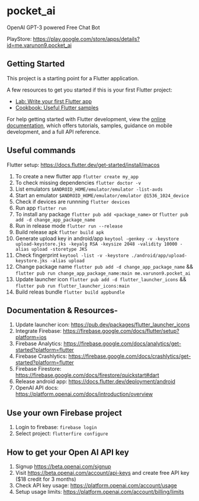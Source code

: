 # pocket_ai

OpenAI GPT-3 powered Free Chat Bot

PlayStore: https://play.google.com/store/apps/details?id=me.varunon9.pocket_ai

## Getting Started

This project is a starting point for a Flutter application.

A few resources to get you started if this is your first Flutter project:

- [Lab: Write your first Flutter app](https://docs.flutter.dev/get-started/codelab)
- [Cookbook: Useful Flutter samples](https://docs.flutter.dev/cookbook)

For help getting started with Flutter development, view the
[online documentation](https://docs.flutter.dev/), which offers tutorials,
samples, guidance on mobile development, and a full API reference.

## Useful commands

Flutter setup: https://docs.flutter.dev/get-started/install/macos

1. To create a new flutter app `flutter create my_app`
2. To check missing dependencies `flutter doctor -v`
3. List emulators `$ANDROID_HOME/emulator/emulator -list-avds`
4. Start an emulator `$ANDROID_HOME/emulator/emulator @1536_1024_device`
5. Check if devices are runnning `flutter devices`
6. Run app `flutter run`
7. To install any package `flutter pub add <package_name>` or `flutter pub add -d change_app_package_name`
8. Run in release mode `flutter run --release`
9. Build release apk `flutter build apk`
10. Generate upload key in android/app `keytool -genkey -v -keystore upload-keystore.jks -keyalg RSA -keysize 2048 -validity 10000 -alias upload -storetype JKS`
11. Check fingerprint `keytool -list -v -keystore ./android/app/upload-keystore.jks -alias upload`
12. Change package name `flutter pub add -d change_app_package_name` && `flutter pub run change_app_package_name:main me.varunon9.pocket_ai`
13. Update launcher icon `flutter pub add -d flutter_launcher_icons` && `flutter pub run flutter_launcher_icons:main`
14. Build releas bundle `flutter build appbundle`

## Documentation & Resources-

1. Update launcher icon: https://pub.dev/packages/flutter_launcher_icons
2. Integrate Firebase: https://firebase.google.com/docs/flutter/setup?platform=ios
3. Firebase Analytics: https://firebase.google.com/docs/analytics/get-started?platform=flutter
4. Firebase Crashlytics: https://firebase.google.com/docs/crashlytics/get-started?platform=flutter
5. Firebase Firestore: https://firebase.google.com/docs/firestore/quickstart#dart
6. Release android app: https://docs.flutter.dev/deployment/android
7. OpenAI API docs: https://platform.openai.com/docs/introduction/overview

## Use your own Firebase project

1. Login to firebase: `firebase login`
2. Select project: `flutterfire configure`

## How to get your Open AI API key

1. Signup https://beta.openai.com/signup
2. Visit https://beta.openai.com/account/api-keys and create free API key ($18 credit for 3 months)
3. Check API key usage: https://platform.openai.com/account/usage
4. Setup usage limits: https://platform.openai.com/account/billing/limits